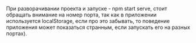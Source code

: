 

При разворачивании проекта и запуске - npm start serve, стоит обращать внимание на номер порта, так как в приложении используется localStorage, если про это забывать, то поведение приложения может показаться странным, если запускать его на разных портах).

